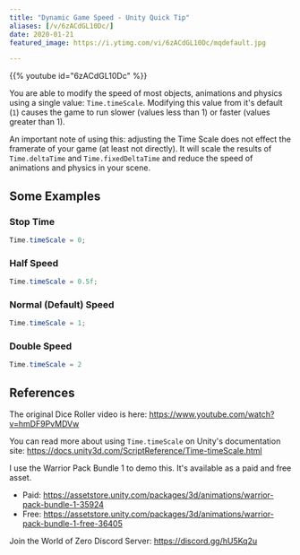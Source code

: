 ```yaml
---
title: "Dynamic Game Speed - Unity Quick Tip"
aliases: [/v/6zACdGL10Dc/]
date: 2020-01-21
featured_image: https://i.ytimg.com/vi/6zACdGL10Dc/mqdefault.jpg

---
```


{{% youtube id="6zACdGL10Dc" %}}

You are able to modify the speed of most objects, animations and physics using a single value: `Time.timeScale`. Modifying this value from it's default (`1`) causes the game to run slower (values less than 1) or faster (values greater than 1).

An important note of using this: adjusting the Time Scale does not effect the framerate of your game (at least not directly). It will scale the results of `Time.deltaTime` and `Time.fixedDeltaTime` and reduce the speed of animations and physics in your scene.

## Some Examples

### Stop Time

```csharp
Time.timeScale = 0;
```

### Half Speed

```csharp
Time.timeScale = 0.5f;
```

### Normal (Default) Speed

```csharp
Time.timeScale = 1;
```

### Double Speed

```csharp
Time.timeScale = 2
```

## References

The original Dice Roller video is here: https://www.youtube.com/watch?v=hmDF9PvMDVw

You can read more about using `Time.timeScale` on Unity's documentation site: https://docs.unity3d.com/ScriptReference/Time-timeScale.html

I use the Warrior Pack Bundle 1 to demo this. It's available as a paid and free asset.
- Paid: https://assetstore.unity.com/packages/3d/animations/warrior-pack-bundle-1-35924
- Free: https://assetstore.unity.com/packages/3d/animations/warrior-pack-bundle-1-free-36405

Join the World of Zero Discord Server: https://discord.gg/hU5Kq2u